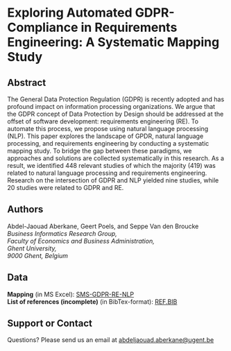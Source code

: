 # Exploring Automated GDPR-Compliance in Requirements Engineering: A Systematic Mapping Study

## Abstract

The General Data Protection Regulation (GDPR) is recently adopted and has profound impact on information processing organizations. We argue that the GDPR concept of Data Protection by Design should be addressed at the offset of software development: requirements engineering (RE). To automate this process, we propose using natural language processing (NLP). This paper explores the landscape of GPDR, natural language processing, and requirements engineering by conducting a systematic mapping study. To bridge the gap between these paradigms, we approaches and solutions are collected systematically in this research. As a result, we identified 448 relevant studies of which the majority (419) was related to natural language processing and requirements engineering. Research on the intersection of GDPR and NLP yielded nine studies, while 20 studies were related to GDPR and RE. 

## Authors

Abdel-Jaouad Aberkane, Geert Poels, and Seppe Van den Broucke\
_Business Informatics Research Group, \
Faculty of Economics and Business Administration, \
Ghent University, \
9000 Ghent, Belgium_

## Data

**Mapping** (in MS Excel): [SMS-GDPR-RE-NLP](https://github.com/Aberkane/SMS_GDPR-NLP-RE/blob/main/SMS_GDPR-NLP-RE.xlsx)\
**List of references (incomplete)** (in BibTex-format): [REF.BIB](https://github.com/Aberkane/SMS_GDPR-NLP-RE/blob/main/SMS_GDPR-NLP-RE.bib)

## Support or Contact

Questions? Please send us an email at [abdeljaouad.aberkane@ugent.be](abdeljaouad.aberkane@ugent.be)
